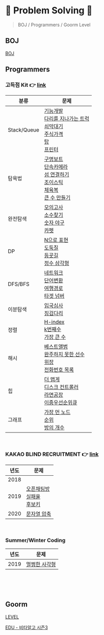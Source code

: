 # 🍟 Problem Solving 🍟

> BOJ / Programmers / Goorm Level



## BOJ

[BOJ](https://www.acmicpc.net/)




## Programmers

### 고득점 Kit 👉 [link](https://programmers.co.kr/learn/challenges)
| 분류  | 문제 |
| --- | --- |
| Stack/Queue | [기능개발](https://github.com/vo0a/algorithm/blob/master/programmers/%5Bprogrammers%5D%20%EC%8A%A4%ED%83%9D%ED%81%90%2C%20%EA%B8%B0%EB%8A%A5%EA%B0%9C%EB%B0%9C.md)</br>[다리를 지나가는 트럭](https://github.com/vo0a/algorithm/blob/master/programmers/%5Bprogrammers%5D%20%EC%8A%A4%ED%83%9D%ED%81%90%2C%20%EB%8B%A4%EB%A6%AC%EB%A5%BC%20%EC%A7%80%EB%82%98%EB%8A%94%20%ED%8A%B8%EB%9F%AD.md)</br>[쇠막대기](https://github.com/vo0a/algorithm/blob/master/programmers/%5Bprogrammers%5D%20%EC%8A%A4%ED%83%9D%ED%81%90%2C%20%EC%87%A0%EB%A7%89%EB%8C%80%EA%B8%B0.md)</br>[주식가격](https://github.com/vo0a/algorithm/blob/master/programmers/%5Bprogrammers%5D%20%EC%8A%A4%ED%83%9D%ED%81%90%2C%20%EC%A3%BC%EC%8B%9D%EA%B0%80%EA%B2%A9.md)</br>[탑](https://github.com/vo0a/algorithm/blob/master/programmers/%5Bprogrammers%5D%20%EC%8A%A4%ED%83%9D%ED%81%90%2C%20%ED%83%91.md) </br>[프린터](https://github.com/vo0a/algorithm/blob/master/programmers/%5Bprogrammers%5D%20%EC%8A%A4%ED%83%9D%ED%81%90%2C%20%ED%94%84%EB%A6%B0%ED%84%B0.md)  |
| 탐욕법 | [구명보트](https://github.com/vo0a/algorithm/blob/master/programmers/%5Bprogrammers%5D%20%ED%83%90%EC%9A%95%EB%B2%95%2C%20%EA%B5%AC%EB%AA%85%EB%B3%B4%ED%8A%B8.md)</br>[단속카메라](https://github.com/vo0a/algorithm/blob/master/programmers/%5Bprogrammers%5D%20%ED%83%90%EC%9A%95%EB%B2%95%2C%20%EB%8B%A8%EC%86%8D%EC%B9%B4%EB%A9%94%EB%9D%BC.md)</br>[섬 연결하기](https://github.com/vo0a/algorithm/blob/master/programmers/%5Bprogrammers%5D%20%ED%83%90%EC%9A%95%EB%B2%95%2C%20%EC%84%AC%20%EC%97%B0%EA%B2%B0%ED%95%98%EA%B8%B0.md)</br>[조이스틱](https://github.com/vo0a/algorithm/blob/master/programmers/%5Bprogrammers%5D%20%ED%83%90%EC%9A%95%EB%B2%95%2C%20%EC%A1%B0%EC%9D%B4%EC%8A%A4%ED%8B%B1.md)</br>[체육복](https://github.com/vo0a/algorithm/blob/master/programmers/%5Bprogrammers%5D%20%ED%83%90%EC%9A%95%EB%B2%95%2C%20%EC%B2%B4%EC%9C%A1%EB%B3%B5.md)</br>[큰 수 만들기](https://github.com/vo0a/algorithm/blob/master/programmers/%5Bprogrammers%5D%20%ED%83%90%EC%9A%95%EB%B2%95%2C%20%ED%81%B0%20%EC%88%98%20%EB%A7%8C%EB%93%A4%EA%B8%B0.md)  |
| 완전탐색 | [모의고사](https://github.com/vo0a/algorithm/blob/master/programmers/%5Bprogrammers%5D%20%EC%99%84%EC%A0%84%ED%83%90%EC%83%89%2C%20%EB%AA%A8%EC%9D%98%EA%B3%A0%EC%82%AC.md)</br>[소수찾기](https://github.com/vo0a/algorithm/blob/master/programmers/%5Bprogrammers%5D%20%EC%99%84%EC%A0%84%ED%83%90%EC%83%89%2C%20%EC%86%8C%EC%88%98%EC%B0%BE%EA%B8%B0.md)</br>[숫자 야구](https://github.com/vo0a/algorithm/blob/master/programmers/%5Bprogrammers%5D%20%EC%99%84%EC%A0%84%ED%83%90%EC%83%89%2C%20%EC%88%AB%EC%9E%90%20%EC%95%BC%EA%B5%AC.md)</br>[카펫](https://github.com/vo0a/algorithm/blob/master/programmers/%5Bprogrammers%5D%20%EC%99%84%EC%A0%84%ED%83%90%EC%83%89%2C%20%EC%B9%B4%ED%8E%AB.md)  |
| DP | [N으로 표현](https://github.com/vo0a/algorithm/blob/master/programmers/%5Bprogrammers%5D%20DP%2C%20N%EC%9C%BC%EB%A1%9C%20%ED%91%9C%ED%98%84.md)</br>[도둑질](https://github.com/vo0a/algorithm/blob/master/programmers/%5Bprogrammers%5D%20DP%2C%20%EB%8F%84%EB%91%91%EC%A7%88.md)</br>[등굣길](https://github.com/vo0a/algorithm/blob/master/programmers/%5Bprogrammers%5D%20DP%2C%20%EB%93%B1%EA%B5%A3%EA%B8%B8.md)</br>[정수 삼각형](https://github.com/vo0a/algorithm/blob/master/programmers/%5Bprogrammers%5D%20DP%2C%20%EC%A0%95%EC%88%98%20%EC%82%BC%EA%B0%81%ED%98%95.md)  |
| DFS/BFS | [네트워크](https://github.com/vo0a/algorithm/blob/master/programmers/%5Bprogrammers%5D%20DFS_BFS%2C%20%EB%84%A4%ED%8A%B8%EC%9B%8C%ED%81%AC.md)</br>[단어변환](https://github.com/vo0a/algorithm/blob/master/programmers/%5Bprogrammers%5D%20DFS_BFS%2C%20%EB%8B%A8%EC%96%B4%EB%B3%80%ED%99%98.md)</br>[여행경로](https://github.com/vo0a/algorithm/blob/master/programmers/%5Bprogrammers%5D%20DFS_BFS%2C%20%EC%97%AC%ED%96%89%EA%B2%BD%EB%A1%9C.md)</br>[타겟 넘버](https://github.com/vo0a/algorithm/blob/master/programmers/%5Bprogrammers%5D%20DFS_BFS%2C%20%ED%83%80%EA%B2%9F%20%EB%84%98%EB%B2%84.md)  |
| 이분탐색 | [입국심사](https://github.com/vo0a/algorithm/blob/master/programmers/%5Bprogrammers%5D%20%EC%9D%B4%EB%B6%84%ED%83%90%EC%83%89%2C%20%EC%9E%85%EA%B5%AD%EC%8B%AC%EC%82%AC.md)</br>[징검다리](https://github.com/vo0a/algorithm/blob/master/programmers/%5Bprogrammers%5D%20%EC%9D%B4%EB%B6%84%ED%83%90%EC%83%89%2C%20%EC%A7%95%EA%B2%80%EB%8B%A4%EB%A6%AC.md)  |
| 정렬 | [H-index](https://github.com/vo0a/algorithm/blob/master/programmers/%5Bprogrammers%5D%20%EC%A0%95%EB%A0%AC%2C%20H-Index.md)</br>[k번째수](https://github.com/vo0a/algorithm/blob/master/programmers/%5Bprogrammers%5D%20%EC%A0%95%EB%A0%AC%2C%20k%EB%B2%88%EC%A7%B8%EC%88%98.md)</br>[가장 큰 수](https://github.com/vo0a/algorithm/blob/master/programmers/%5Bprogrammers%5D%20%EC%A0%95%EB%A0%AC%2C%20%EA%B0%80%EC%9E%A5%20%ED%81%B0%20%EC%88%98.md)  |
| 해시 | [베스트앨범](https://github.com/vo0a/algorithm/blob/master/programmers/%5Bprogrammers%5D%20%ED%95%B4%EC%8B%9C%2C%20%EB%B2%A0%EC%8A%A4%ED%8A%B8%EC%95%A8%EB%B2%94.md)</br>[완주하지 못한 선수](https://github.com/vo0a/algorithm/blob/master/programmers/%5Bprogrammers%5D%20%ED%95%B4%EC%8B%9C%2C%20%EC%99%84%EC%A3%BC%ED%95%98%EC%A7%80%20%EB%AA%BB%ED%95%9C%20%EC%84%A0%EC%88%98.md)</br>[위장](https://github.com/vo0a/algorithm/blob/master/programmers/%5Bprogrammers%5D%20%ED%95%B4%EC%8B%9C%2C%20%EC%9C%84%EC%9E%A5.md)</br>[전화번호 목록](https://github.com/vo0a/algorithm/blob/master/programmers/%5Bprogrammers%5D%20%ED%95%B4%EC%8B%9C%2C%20%EC%A0%84%ED%99%94%EB%B2%88%ED%98%B8%20%EB%AA%A9%EB%A1%9D.md)  |
| 힙 | [더 맵게](https://github.com/vo0a/algorithm/blob/master/programmers/%5Bprogrammers%5D%20%ED%9E%99%2C%20%EB%8D%94%20%EB%A7%B5%EA%B2%8C.md)</br>[디스크 컨트롤러](https://github.com/vo0a/algorithm/blob/master/programmers/%5Bprogrammers%5D%20%ED%9E%99%2C%20%EB%94%94%EC%8A%A4%ED%81%AC%20%EC%BB%A8%ED%8A%B8%EB%A1%A4%EB%9F%AC.md)</br>[라면공장](https://github.com/vo0a/algorithm/blob/master/programmers/%5Bprogrammers%5D%20%ED%9E%99%2C%20%EB%9D%BC%EB%A9%B4%EA%B3%B5%EC%9E%A5.md)</br>[이중우선순위큐](https://github.com/vo0a/algorithm/blob/master/programmers/%5Bprogrammers%5D%20%ED%9E%99%2C%20%EC%9D%B4%EC%A4%91%EC%9A%B0%EC%84%A0%EC%88%9C%EC%9C%84%ED%81%90.md)  |
| 그래프 | [가장 먼 노드](https://github.com/vo0a/algorithm/blob/master/programmers/%5Bprogrammers%5D%20%EA%B7%B8%EB%9E%98%ED%94%84%2C%20%EA%B0%80%EC%9E%A5%20%EB%A8%BC%20%EB%85%B8%EB%93%9C.md)</br>[순위](https://github.com/vo0a/algorithm/blob/master/programmers/%5Bprogrammers%5D%20%EA%B7%B8%EB%9E%98%ED%94%84%2C%20%EC%88%9C%EC%9C%84.md)</br>[방의 개수](https://github.com/vo0a/algorithm/blob/master/programmers/%5Bprogrammers%5D%20%EA%B7%B8%EB%9E%98%ED%94%84%2C%20%EB%B0%A9%EC%9D%98%20%EA%B0%9C%EC%88%98.md)  |


</br>

### KAKAO BLIND RECRUITMENT 👉 [link](https://programmers.co.kr/learn/challenges)
| 년도 | 문제
|---|---|
| 2018 | |
|2019 | [오픈채팅방](https://github.com/vo0a/algorithm/blob/master/programmers/%5Bprogrammers%5D%202018%20kakao%2C%20%EC%98%A4%ED%94%88%EC%B1%84%ED%8C%85%EB%B0%A9.md)</br>[실패율](https://github.com/vo0a/algorithm/blob/master/programmers/%5Bprogrammers%5D%202018%20kakao%2C%20%EC%8B%A4%ED%8C%A8%EC%9C%A8.md)</br>[후보키](https://github.com/vo0a/algorithm/blob/master/programmers/%5Bprogrammers%5D%202018%20kakao%2C%20%ED%9B%84%EB%B3%B4%ED%82%A4.md)  |
| 2020 | [문자열 압축](https://github.com/vo0a/algorithm/blob/master/programmers/%5Bprogrammers%5D%202020%20kakao%2C%20%EB%AC%B8%EC%9E%90%EC%97%B4%20%EC%95%95%EC%B6%95.md)  |

</br>

### Summer/Winter Coding
| 년도 | 문제 |
| --- | ---|
| 2019 | [멀쩡한 사각형](https://github.com/vo0a/algorithm/blob/master/programmers/%5Bprogrammers%5D%20SummerWinter%20Coding(2019)%20%EB%A9%80%EC%A9%A1%ED%95%9C%20%EC%82%AC%EA%B0%81%ED%98%95.md)  |

</br>
</br>
</br>

## Goorm

[LEVEL](https://level.goorm.io/)

[EDU - 비타알고 시즌3]([https://edu.goorm.io/learn/lecture/18444/%EC%9C%84%ED%81%B4%EB%A6%AC-%EB%B9%84%ED%83%80%EC%95%8C%EA%B3%A0-%EC%8B%9C%EC%A6%8C3-%EC%BD%94%EB%94%A9%ED%85%8C%EC%8A%A4%ED%8A%B8-%EC%B2%B4%EB%A0%A5-%ED%82%A4%EC%9A%B0%EA%B8%B0](https://edu.goorm.io/learn/lecture/18444/위클리-비타알고-시즌3-코딩테스트-체력-키우기))

